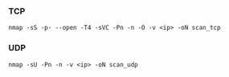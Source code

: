 ### TCP
`nmap -sS -p- --open -T4 -sVC -Pn -n -O -v <ip> -oN scan_tcp`

### UDP
`nmap -sU -Pn -n -v <ip> -oN scan_udp`